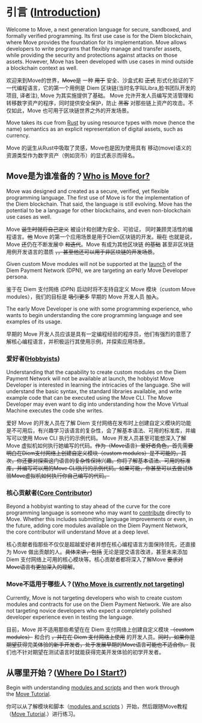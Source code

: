 
# 引言 ([Introduction](https://move-language.github.io/move/introduction.html#introduction))

Welcome to Move, a next generation language for secure, sandboxed, and formally verified programming. Its first use case is for the Diem blockchain, where Move provides the foundation for its implementation. Move allows developers to write programs that flexibly manage and transfer assets, while providing the security and protections against attacks on those assets. However, Move has been developed with use cases in mind outside a blockchain context as well.

欢迎来到Move的世界，~~Move是~~ 一种 ~~用于~~ 安全、沙盒式和 ~~正式~~ 形式化验证的下一代编程语言，它的第一个用例是 Diem 区块链(当时名字叫Libra,脸书团队开发的项目, 译者注), Move 为其实施提供了基础。 Move 允许开发人员编写灵活管理和转移数字资产的程序，同时提供安全保护，防止 ~~黑客~~ 对那些链上资产的攻击。不仅如此，Move 也可用于区块链世界之外的开发场景。

Move takes its cue from [Rust](https://www.rust-lang.org/) by using resource types with move (hence the name) semantics as an explicit representation of digital assets, such as currency.

Move 的诞生从Rust中吸取了灵感，Move也是因为使用具有 移动(move)语义的资源类型作为数字资产（例如货币）的显式表示而得名。

## Move是为谁准备的？[Who is Move for?](https://move-language.github.io/move/introduction.html#who-is-move-for)

Move was designed and created as a secure, verified, yet flexible programming language. The first use of Move is for the implementation of the Diem blockchain. That said, the language is still evolving. Move has the potential to be a language for other blockchains, and even non-blockchain use cases as well.

Move ~~诞生时就将自己定义~~ 被设计和创建为安全、可验证， 同时兼顾灵活性的编程语言。~~他~~ Move 的第一个应用场景是用于Diem区块链的开发。~~现在~~ 也就是说，Move ~~还~~仍在不断发展中 ~~和迭代~~。Move 有成为其他区块链 ~~的基础~~ 甚至非区块链用例开发语言的潜质 ~~，，甚至他还可以用于非区块链的开发场景~~。

Given custom Move modules will not be supported at the [launch](https://diem.com/white-paper/#whats-next) of the Diem Payment Network (DPN), we are targeting an early Move Developer persona.

鉴于在 Diem 支付网络 (DPN) 启动时将不支持自定义 Move 模块（custom Move modules），我们的目标是 ~~吸引更多~~ 早期的 Move 开发人员 ~~加入~~。

The early Move Developer is one with some programming experience, who wants to begin understanding the core programming language and see examples of its usage.

早期的 Move 开发人员应该是具有一定编程经验的程序员，他们有强烈的意愿了解核心编程语言，并积极运行其使用示例，并探索应用场景。

### 爱好者([Hobbyists](https://move-language.github.io/move/introduction.html#hobbyists))

Understanding that the capability to create custom modules on the Diem Payment Network will not be available at launch, the hobbyist Move Developer is interested in learning the intricacies of the language. She will understand the basic syntax, the standard libraries available, and write example code that can be executed using the Move CLI. The Move Developer may even want to dig into understanding how the Move Virtual Machine executes the code she writes.

爱好 Move 的开发人员在了解 Diem 支付网络在发布时上创建自定义模块的功能是不可用后，有兴趣学习该语言的复杂性，会了解基本语法、可用的标准库，并编写可以使用 Move CLI 执行的示例代码。 Move 开发人员甚至可能想深入了解 Move 虚拟机如何执行她编写的代码。~~作为（Move语言）爱好者角色，首先需要明白在Diem支付网络上创建自定义模块（custom modules）是不可能的，其次，你还要对探索这门语言的复杂性保持兴趣。你将了解基本语法、可用的标准库，并编写可以用的Move CLI执行的示例代码。如果可能，你甚至可以去尝试体验Move虚拟机如何执行你自己编写的代码。~~

### 核心贡献者([Core Contributor](https://move-language.github.io/move/introduction.html#core-contributor))

Beyond a hobbyist wanting to stay ahead of the curve for the core programming language is someone who may want to [contribute](https://diem.com/en-US/cla-sign/) directly to Move. Whether this includes submitting language improvements or even, in the future, adding core modules available on the Diem Payment Network, the core contributor will understand Move at a deep level.

核心贡献者指那些不仅仅是超越爱好者并想在核心编程语言方面保持领先，还直接为 Move 做出贡献的人。~~具体来讲，包括~~ 无论是提交语言改进，甚至未来添加 Diem 支付网络上可用的核心模块等。核心贡献者都将深入了解Move ~~要求对Move语言有更加深入的理解~~。

### Move不适用于哪些人？([Who Move is currently not targeting](https://move-language.github.io/move/introduction.html#who-move-is-currently-not-targeting))

Currently, Move is not targeting developers who wish to create custom modules and contracts for use on the Diem Payment Network. We are also not targeting novice developers who expect a completely polished developer experience even in testing the language.

目前，Move 并不适用那些希望在在 Diem 支付网络上创建自定义模块 ~~（custom modules）~~ 和合约 ~~，并在在 Diem 支付网络上使用~~ 的开发人员。~~同时，如果你是期望获得完美体验的新手开发者，处于发展早期的Move语言可能也不适合你。~~ 我们也不针对期望在测试语言时就能获得完美开发体验的初学开发者。

## 从哪里开始？([Where Do I Start?](https://move-language.github.io/move/introduction.html#where-do-i-start))

Begin with understanding [modules and scripts](https://move-language.github.io/move/modules-and-scripts.html) and then work through the [Move Tutorial](https://move-language.github.io/move/creating-coins.html).

你可以从了解模块和脚本（[modules and scripts](https://move-language.github.io/move/modules-and-scripts.html) ）开始，然后跟随Move教程（[Move Tutorial](https://move-language.github.io/move/creating-coins.html).）进行练习。